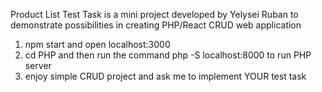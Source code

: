 Product List Test Task is a mini project developed by Yelysei Ruban to demonstrate possibilities in creating PHP/React CRUD web application

1. npm start and open localhost:3000
2. cd PHP and then run the command php -S localhost:8000 to run PHP server
3. enjoy simple CRUD project and ask me to implement YOUR test task